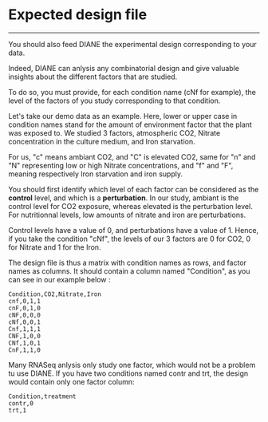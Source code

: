 # Expected design file

---

You should also feed DIANE the experimental design corresponding to your data.

Indeed, DIANE can anlysis any combinatorial design and give valuable insights about the different factors that are studied.

To do so, you must provide, for each condition name (cNf for example), the level of the factors of you study corresponding to that condition.


Let's take our demo data as an example.
 Here, lower or upper case in condition names stand for the amount of environment factor that the plant was exposed to. We studied 3 factors, atmospheric CO2, Nitrate concentration in the culture medium, and Iron starvation.
 
 For us, "c" means ambiant CO2, and "C" is elevated CO2, same for "n" and "N" representing low or high Nitrate concentrations, and "f" and "F", meaning respectively Iron starvation and iron supply.

 
You should first identify which level of each factor can be considered as the **control** level, and which is a **perturbation**. In our study, ambiant is the control level for CO2 exposure, whereas elevated is the perturbation level. For nutritionnal levels, low amounts of nitrate and iron are perturbations.

Control levels have a value of 0, and perturbations have a value of 1.
Hence, if you take the condition "cNf", the levels of our 3 factors are 0 for CO2, 0 for Nitrate and 1 for the Iron.

The design file is thus a matrix with condition names as rows, and factor names as columns.
It should contain a column named "Condition", as you can see in our example below :

```
Condition,CO2,Nitrate,Iron
cnf,0,1,1
cnF,0,1,0
cNF,0,0,0
cNf,0,0,1
Cnf,1,1,1
CNF,1,0,0
CNf,1,0,1
CnF,1,1,0
```
Many RNASeq anlysis only study one factor, which would not be a problem tu use DIANE. If you have two conditions named contr and trt, the design would contain only one factor column: 

```
Condition,treatment
contr,0
trt,1
```